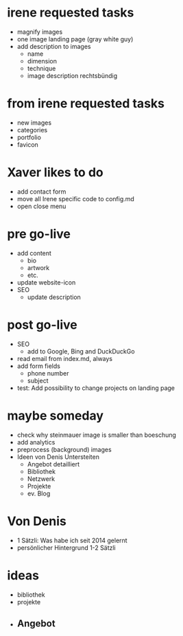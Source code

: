 # irene requested tasks

- magnify images
- one image landing page (gray white guy)
- add description to images
  - name
  - dimension
  - technique
  - image description rechtsbündig

# from irene requested tasks

- new images
- categories
- portfolio
- favicon

# Xaver likes to do

- add contact form
- move all Irene specific code to config.md
- open close menu

# pre go-live

- add content
  - bio
  - artwork
  - etc.
- update website-icon
- SEO
  - update description

# post go-live

- SEO
  - add to Google, Bing and DuckDuckGo
- read email from index.md, always
- add form fields
  - phone number
  - subject
- test: Add possibility to change projects on landing page

# maybe someday

- check why steinmauer image is smaller than boeschung
- add analytics
- preprocess (background) images
- Ideen von Denis Untersteiten
  - Angebot detailliert
  - Bibliothek
  - Netzwerk
  - Projekte
  - ev. Blog

# Von Denis

- 1 Sätzli: Was habe ich seit 2014 gelernt
- persönlicher Hintergrund 1-2 Sätzli

# ideas

- bibliothek
- projekte
- ## Angebot
